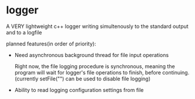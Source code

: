 # logger
A VERY lightweight c++ logger writing simultenously to the standard output and to a logfile

planned features(in order of priority):
	
- Need asynchronous background thread for file input operations

	Right now, the file logging procedure is synchronous, meaning the program will wait for logger's file operations to finish, before continuing.
	(currently setFile("") can be used to disable file logging)
	
- Ability to read logging configuration settings from file
